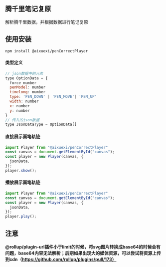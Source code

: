## 腾千里笔记复原
解析腾千里数据，并根据数据进行笔记复原

## 使用安装
```
npm install @aixuexi/penCorrectPlayer
```

#### 类型定义
```javascript
// json数据中的元素
type OptionData = {
  force number
  penModel: number
  timelong: number
  type: 'PEN_DOWN' | 'PEN_MOVE'| 'PEN_UP'
  width: number
  x: number
  y: number
}
// 传入的json数据
type JsonDataType = OptionData[]

```
#### 直接展示画笔轨迹
```javascript
import Player from "@aixuexi/penCorrectPlayer"
const canvas = document.getElementById("canvas");
const player = new Player(canvas, {
  jsonData,
});
player.show();
```

#### 播放展示画笔轨迹
```javascript
import Player from "@aixuexi/penCorrectPlayer"
const canvas = document.getElementById("canvas");
const player = new Player(canvas, {
  jsonData,
});
player.play();
```

## 注意
#### @rollup/plugin-url插件小于limit的时候，将svg图片转换成base64的时候会有问题，base64内容无法解析；后期如果出现大的媒体资源，可以尝试将资源上传到cdn（https://github.com/rollup/plugins/pull/173）
